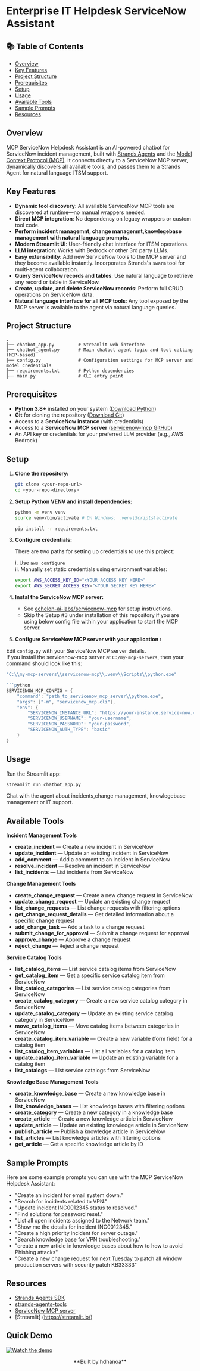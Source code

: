 #  Enterprise IT Helpdesk ServiceNow Assistant

## 📚 Table of Contents
- [Overview](#overview)
- [Key Features](#key-features)
- [Project Structure](#project-structure)
- [Prerequisites](#prerequisites)
- [Setup](#setup)
- [Usage](#usage)
- [Available Tools](#available-tools)
- [Sample Prompts](#sample-prompts)
- [Resources](#resources)




## Overview

MCP ServiceNow Helpdesk Assistant is an AI-powered chatbot for ServiceNow incident management, built with [Strands Agents](https://strandsagents.com/) and the [Model Context Protocol (MCP)](https://modelcontextprotocol.io/introduction). It connects directly to a ServiceNow MCP server, dynamically discovers all available tools, and passes them to a Strands Agent for natural language ITSM support.



## Key Features
- **Dynamic tool discovery**: All available ServiceNow MCP tools are discovered at runtime—no manual wrappers needed.
- **Direct MCP integration**: No dependency on legacy wrappers or custom tool code.
- **Perform incident managemnt, change managemnt,knowlegebase management with natural language prompts.**
- **Modern Streamlit UI**: User-friendly chat interface for ITSM operations.
- **LLM integration**: Works with Bedrock or other 3rd party LLMs.
- **Easy extensibility**: Add new ServiceNow tools to the MCP server and they become available instantly. Incorporates Strands's `swarm` tool for multi-agent collaboration.
- **Query ServiceNow records and tables**: Use natural language to retrieve any record or table in ServiceNow.
- **Create, update, and delete ServiceNow records**: Perform full CRUD operations on ServiceNow data.
- **Natural language interface for all MCP tools**: Any tool exposed by the MCP server is available to the agent via natural language queries.




## Project Structure

```
.
├── chatbot_app.py         # Streamlit web interface
├── chatbot_agent.py       # Main chatbot agent logic and tool calling (MCP-based)
├── config.py              # Configuration settings for MCP server and model credentials
├── requirements.txt       # Python dependencies
├── main.py                # CLI entry point

```



## Prerequisites

- **Python 3.8+** installed on your system ([Download Python](https://www.python.org/downloads/))
- **Git** for cloning the repository ([Download Git](https://git-scm.com/downloads))
- Access to a **ServiceNow instance** (with credentials)
- Access to a **ServiceNow MCP server** ([servicenow-mcp GitHub](https://github.com/echelon-ai-labs/servicenow-mcp))
-  An API key or credentials for your preferred LLM provider (e.g., AWS Bedrock)



## Setup

1. **Clone the repository:**
   ```bash
   git clone <your-repo-url>
   cd <your-repo-directory>
   ```
2. **Setup Python VENV and install dependencies:**

   ```bash
   python -m venv venv
   source venv/bin/activate # On Windows: .venv\Scripts\activate

   pip install -r requirements.txt

   ```
3. **Configure credentials:**

   There are two  paths for setting up credentials to use this project:

   i. Use `aws configure`  
   ii. Manually set static credentials using environment variables: 

   ```bash
   export AWS_ACCESS_KEY_ID="<YOUR ACCESS KEY HERE>"
   export AWS_SECRET_ACCESS_KEY="<YOUR SECRET KEY HERE>"

    ```


4. **Instal  the ServiceNow MCP server:**
   - See [echelon-ai-labs/servicenow-mcp](https://github.com/echelon-ai-labs/servicenow-mcp) for setup instructions.
   - Skip the Setup #3  under installation of this repository if you are using below config file within your application to start the MCP server.
   
5. **Configure  ServiceNow MCP server with your application :**

Edit `config.py` with your ServiceNow MCP server details.  
If you install the servicenow‑mcp server at `C:/my-mcp-servers`, then your command should look like this:

```powershell
"C:\\my-mcp-servers\\servicenow-mcp\\.venv\\Scripts\\python.exe"

```python
SERVICENOW_MCP_CONFIG = {
    "command": "path_to_servicenow_mcp_server\\python.exe",
    "args": ["-m", "servicenow_mcp.cli"],
    "env": {
        "SERVICENOW_INSTANCE_URL": "https://your-instance.service-now.com",
        "SERVICENOW_USERNAME": "your-username",
        "SERVICENOW_PASSWORD": "your-password",
        "SERVICENOW_AUTH_TYPE": "basic"
    }
}
```

## Usage

Run the Streamlit app:
```bash
streamlit run chatbot_app.py
```

Chat with the agent about incidents,change management, knowlegebase management or IT support.



## Available Tools


**Incident Management Tools**

- **create_incident** — Create a new incident in ServiceNow  
- **update_incident** — Update an existing incident in ServiceNow  
- **add_comment** — Add a comment to an incident in ServiceNow  
- **resolve_incident** — Resolve an incident in ServiceNow  
- **list_incidents** — List incidents from ServiceNow  

**Change Management Tools**

- **create_change_request** — Create a new change request in ServiceNow  
- **update_change_request** — Update an existing change request  
- **list_change_requests** — List change requests with filtering options  
- **get_change_request_details** — Get detailed information about a specific change request  
- **add_change_task** — Add a task to a change request  
- **submit_change_for_approval** — Submit a change request for approval  
- **approve_change** — Approve a change request  
- **reject_change** — Reject a change request  

**Service Catalog Tools**

- **list_catalog_items** — List service catalog items from ServiceNow  
- **get_catalog_item** — Get a specific service catalog item from ServiceNow  
- **list_catalog_categories** — List service catalog categories from ServiceNow  
- **create_catalog_category** — Create a new service catalog category in ServiceNow  
- **update_catalog_category** — Update an existing service catalog category in ServiceNow  
- **move_catalog_items** — Move catalog items between categories in ServiceNow  
- **create_catalog_item_variable** — Create a new variable (form field) for a catalog item  
- **list_catalog_item_variables** — List all variables for a catalog item  
- **update_catalog_item_variable** — Update an existing variable for a catalog item  
- **list_catalogs** — List service catalogs from ServiceNow  

**Knowledge Base Management Tools**

- **create_knowledge_base** — Create a new knowledge base in ServiceNow  
- **list_knowledge_bases** — List knowledge bases with filtering options  
- **create_category** — Create a new category in a knowledge base  
- **create_article** — Create a new knowledge article in ServiceNow  
- **update_article** — Update an existing knowledge article in ServiceNow  
- **publish_article** — Publish a knowledge article in ServiceNow  
- **list_articles** — List knowledge articles with filtering options  
- **get_article** — Get a specific knowledge article by ID  



## Sample Prompts

Here are some example prompts you can use with the MCP ServiceNow Helpdesk Assistant:

- "Create an incident for email system down."
- "Search for incidents related to VPN."
- "Update incident INC0012345 status to resolved."
- "Find solutions for password reset."
- "List all open incidents assigned to the Network team."
- "Show me the details for incident INC0012345."
- "Create a high priority incident for server outage."
- "Search knowledge base for VPN troubleshooting."
- "create a new article in knowledge bases about how to how to avoid Phishing attacks"
- "Create a new change request for next Tuesday to patch all window production servers with security patch KB33333"



## Resources

- [Strands Agents SDK](https://pypi.org/project/strands-agents/)
- [strands-agents-tools](https://pypi.org/project/strands-agents-tools/)
- [ServiceNow MCP server](https://github.com/echelon-ai-labs/servicenow-mcp) 
- [Streamlit] (https://streamlit.io/)

## Quick Demo

[![Watch the demo](https://img.youtube.com/vi/5wd0stFDuOE/0.jpg)](https://www.youtube.com/watch?v=5wd0stFDuOE)

<p align="center">**Built by hdhanoa** </p>


